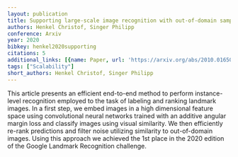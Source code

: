```yaml
---
layout: publication
title: Supporting large-scale image recognition with out-of-domain samples
authors: Henkel Christof, Singer Philipp
conference: Arxiv
year: 2020
bibkey: henkel2020supporting
citations: 5
additional_links: [{name: Paper, url: 'https://arxiv.org/abs/2010.01650'}]
tags: ["Scalability"]
short_authors: Henkel Christof, Singer Philipp
---
```

This article presents an efficient end-to-end method to perform
instance-level recognition employed to the task of labeling and ranking
landmark images. In a first step, we embed images in a high dimensional feature
space using convolutional neural networks trained with an additive angular
margin loss and classify images using visual similarity. We then efficiently
re-rank predictions and filter noise utilizing similarity to out-of-domain
images. Using this approach we achieved the 1st place in the 2020 edition of
the Google Landmark Recognition challenge.
